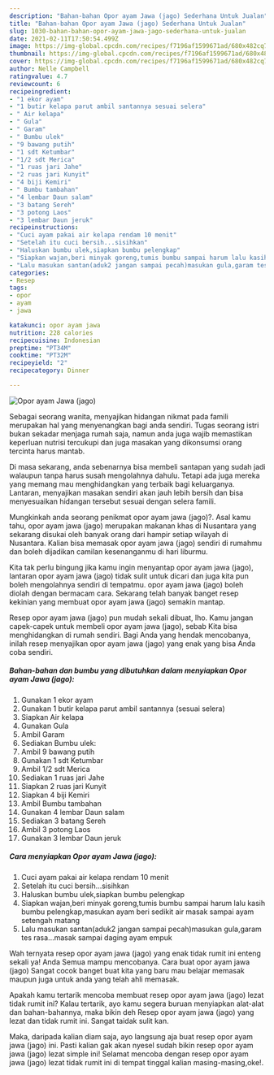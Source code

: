 ```yaml
---
description: "Bahan-bahan Opor ayam Jawa (jago) Sederhana Untuk Jualan"
title: "Bahan-bahan Opor ayam Jawa (jago) Sederhana Untuk Jualan"
slug: 1030-bahan-bahan-opor-ayam-jawa-jago-sederhana-untuk-jualan
date: 2021-02-11T17:50:54.499Z
image: https://img-global.cpcdn.com/recipes/f7196af1599671ad/680x482cq70/opor-ayam-jawa-jago-foto-resep-utama.jpg
thumbnail: https://img-global.cpcdn.com/recipes/f7196af1599671ad/680x482cq70/opor-ayam-jawa-jago-foto-resep-utama.jpg
cover: https://img-global.cpcdn.com/recipes/f7196af1599671ad/680x482cq70/opor-ayam-jawa-jago-foto-resep-utama.jpg
author: Nelle Campbell
ratingvalue: 4.7
reviewcount: 6
recipeingredient:
- "1 ekor ayam"
- "1 butir kelapa parut ambil santannya sesuai selera"
- " Air kelapa"
- " Gula"
- " Garam"
- " Bumbu ulek"
- "9 bawang putih"
- "1 sdt Ketumbar"
- "1/2 sdt Merica"
- "1 ruas jari Jahe"
- "2 ruas jari Kunyit"
- "4 biji Kemiri"
- " Bumbu tambahan"
- "4 lembar Daun salam"
- "3 batang Sereh"
- "3 potong Laos"
- "3 lembar Daun jeruk"
recipeinstructions:
- "Cuci ayam pakai air kelapa rendam 10 menit"
- "Setelah itu cuci bersih...sisihkan"
- "Haluskan bumbu ulek,siapkan bumbu pelengkap"
- "Siapkan wajan,beri minyak goreng,tumis bumbu sampai harum lalu kasih bumbu pelengkap,masukan ayam beri sedikit air masak sampai ayam setengah matang"
- "Lalu masukan santan(aduk2 jangan sampai pecah)masukan gula,garam tes rasa...masak sampai daging ayam empuk"
categories:
- Resep
tags:
- opor
- ayam
- jawa

katakunci: opor ayam jawa 
nutrition: 228 calories
recipecuisine: Indonesian
preptime: "PT34M"
cooktime: "PT32M"
recipeyield: "2"
recipecategory: Dinner

---
```



![Opor ayam Jawa (jago)](https://img-global.cpcdn.com/recipes/f7196af1599671ad/680x482cq70/opor-ayam-jawa-jago-foto-resep-utama.jpg)

Sebagai seorang wanita, menyajikan hidangan nikmat pada famili merupakan hal yang menyenangkan bagi anda sendiri. Tugas seorang istri bukan sekadar menjaga rumah saja, namun anda juga wajib memastikan keperluan nutrisi tercukupi dan juga masakan yang dikonsumsi orang tercinta harus mantab.

Di masa  sekarang, anda sebenarnya bisa membeli santapan yang sudah jadi walaupun tanpa harus susah mengolahnya dahulu. Tetapi ada juga mereka yang memang mau menghidangkan yang terbaik bagi keluarganya. Lantaran, menyajikan masakan sendiri akan jauh lebih bersih dan bisa menyesuaikan hidangan tersebut sesuai dengan selera famili. 



Mungkinkah anda seorang penikmat opor ayam jawa (jago)?. Asal kamu tahu, opor ayam jawa (jago) merupakan makanan khas di Nusantara yang sekarang disukai oleh banyak orang dari hampir setiap wilayah di Nusantara. Kalian bisa memasak opor ayam jawa (jago) sendiri di rumahmu dan boleh dijadikan camilan kesenanganmu di hari liburmu.

Kita tak perlu bingung jika kamu ingin menyantap opor ayam jawa (jago), lantaran opor ayam jawa (jago) tidak sulit untuk dicari dan juga kita pun boleh mengolahnya sendiri di tempatmu. opor ayam jawa (jago) boleh diolah dengan bermacam cara. Sekarang telah banyak banget resep kekinian yang membuat opor ayam jawa (jago) semakin mantap.

Resep opor ayam jawa (jago) pun mudah sekali dibuat, lho. Kamu jangan capek-capek untuk membeli opor ayam jawa (jago), sebab Kita bisa menghidangkan di rumah sendiri. Bagi Anda yang hendak mencobanya, inilah resep menyajikan opor ayam jawa (jago) yang enak yang bisa Anda coba sendiri.

<!--inarticleads1-->

##### Bahan-bahan dan bumbu yang dibutuhkan dalam menyiapkan Opor ayam Jawa (jago):

1. Gunakan 1 ekor ayam
1. Gunakan 1 butir kelapa parut ambil santannya (sesuai selera)
1. Siapkan  Air kelapa
1. Gunakan  Gula
1. Ambil  Garam
1. Sediakan  Bumbu ulek:
1. Ambil 9 bawang putih
1. Gunakan 1 sdt Ketumbar
1. Ambil 1/2 sdt Merica
1. Sediakan 1 ruas jari Jahe
1. Siapkan 2 ruas jari Kunyit
1. Siapkan 4 biji Kemiri
1. Ambil  Bumbu tambahan
1. Gunakan 4 lembar Daun salam
1. Sediakan 3 batang Sereh
1. Ambil 3 potong Laos
1. Gunakan 3 lembar Daun jeruk




<!--inarticleads2-->

##### Cara menyiapkan Opor ayam Jawa (jago):

1. Cuci ayam pakai air kelapa rendam 10 menit
1. Setelah itu cuci bersih...sisihkan
1. Haluskan bumbu ulek,siapkan bumbu pelengkap
1. Siapkan wajan,beri minyak goreng,tumis bumbu sampai harum lalu kasih bumbu pelengkap,masukan ayam beri sedikit air masak sampai ayam setengah matang
1. Lalu masukan santan(aduk2 jangan sampai pecah)masukan gula,garam tes rasa...masak sampai daging ayam empuk




Wah ternyata resep opor ayam jawa (jago) yang enak tidak rumit ini enteng sekali ya! Anda Semua mampu mencobanya. Cara buat opor ayam jawa (jago) Sangat cocok banget buat kita yang baru mau belajar memasak maupun juga untuk anda yang telah ahli memasak.

Apakah kamu tertarik mencoba membuat resep opor ayam jawa (jago) lezat tidak rumit ini? Kalau tertarik, ayo kamu segera buruan menyiapkan alat-alat dan bahan-bahannya, maka bikin deh Resep opor ayam jawa (jago) yang lezat dan tidak rumit ini. Sangat taidak sulit kan. 

Maka, daripada kalian diam saja, ayo langsung aja buat resep opor ayam jawa (jago) ini. Pasti kalian gak akan nyesel sudah bikin resep opor ayam jawa (jago) lezat simple ini! Selamat mencoba dengan resep opor ayam jawa (jago) lezat tidak rumit ini di tempat tinggal kalian masing-masing,oke!.

